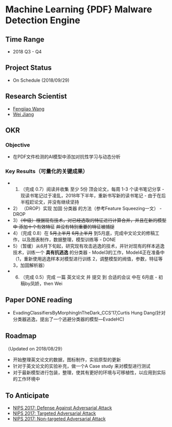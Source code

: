 # Machine Learning {PDF} Malware Detection Engine

## Time Range
 - 2018 Q3 - Q4

## Project Status
 - On Schedule (2018/09/29)

## Research Scientist
 - [Fengjiao Wang](https://github.com/Yonahwang)
 - [Wei Jiang](https://weijiang2009.github.io/)

## OKR
### Objective
 - 	在PDF文件检测的AI模型中添加对抗性学习与动态分析

### Key Results（可量化的关键成果）

 - 1) （完成 0.7）阅读并收集 至少 5份 顶会论文，每周 1-3 个读书笔记分享 - 现读书笔记过于凌乱，2018年下半年，重新书写新的读书笔记 - 由于在后半程赶论文，并没有继续坚持
 - 2） （DROP）实现 加固 分类器 的方法（参考Feature Squeezing一文） - DROP
 - 3）~~（中级）根据现有技术，对已经选取的特征进行计算合并，并且在新的模型中 添加十个有效特征~~ ~~并没有特别重要的特征被捕捉~~
 - 4）（完成 0.8）在 ~~5月上半月~~ ~~6月上半月~~ 到5月底，完成中文论文的修稿工作，以及图表制作，数据整理，模型训练等 - DONE 
 - 5）（暂缓）从6月下旬起，研究现有攻击逃逸的技术，并针对现有的样本逃逸技术，训练一个 **具有抗逃逸** 的分类器 - Model3的工作，Model4正在准备中（1，重新使用逃逸样本对模型进行训练 2，调整模型的阀值，参数，特征等 3，加固解析器）
 - 6) （完成 0.5）完成 一篇 英文论文 并 提交 到 合适的会议 中在 6月底 - 初稿by凤娇，then Wei

## Paper DONE reading


 - EvadingClassifiersByMorphingInTheDark_CCS’17,Curtis Hung Dang(针对分类器逃逸，提出了一个逃避分类器的模型—EvadeHC)  


## Roadmap
（Updated on 2018/08/29）   
 - 开始整理英文论文的数据，图标制作，实验原型的更新
 - 针对于英文论文的实验补充，做一个A Case study 来对模型进行测试
 - 对于最新模型进行包装，整理，使其有更好的环境与可移植性，以应用到实际的工作环境中




## To Anticipate
 - [NIPS 2017: Defense Against Adversarial Attack](https://www.kaggle.com/c/nips-2017-defense-against-adversarial-attack)
 - [NIPS 2017: Targeted Adversarial Attack](https://www.kaggle.com/c/nips-2017-targeted-adversarial-attack)
 - [NIPS 2017: Non-targeted Adversarial Attack](https://www.kaggle.com/c/nips-2017-non-targeted-adversarial-attack)

